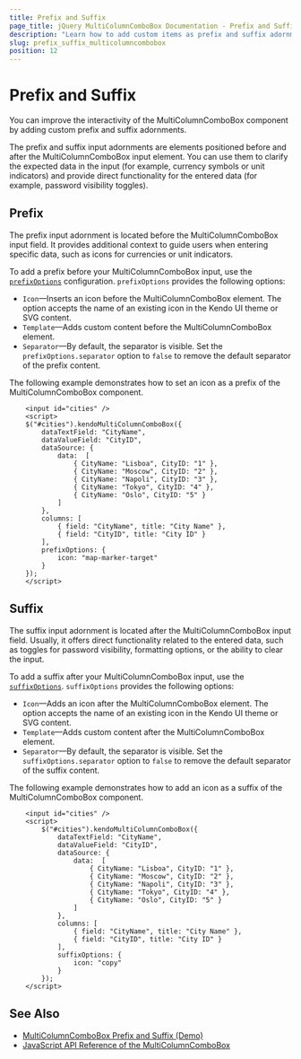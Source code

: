 ```yaml
---
title: Prefix and Suffix
page_title: jQuery MultiColumnComboBox Documentation - Prefix and Suffix
description: "Learn how to add custom items as prefix and suffix adornments to enhance the user interface interactivity when using the Kendo UI for jQuery MultiColumnComboBox."
slug: prefix_suffix_multicolumncombobox
position: 12
---
```


# Prefix and Suffix

You can improve the interactivity of the MultiColumnComboBox component by adding custom prefix and suffix adornments.

The prefix and suffix input adornments are elements positioned before and after the MultiColumnComboBox input element. You can use them to clarify the expected data in the input (for example, currency symbols or unit indicators) and provide direct functionality for the entered data (for example, password visibility toggles).

## Prefix

The prefix input adornment is located before the MultiColumnComboBox input field. It provides additional context to guide users when entering specific data, such as icons for currencies or unit indicators.

To add a prefix before your MultiColumnComboBox input, use the [`prefixOptions`](/api/javascript/ui/multicolumncombobox/configuration/prefixoptions) configuration. `prefixOptions` provides the following options:

* `Icon`&mdash;Inserts an icon before the MultiColumnComboBox element. The option accepts the name of an existing icon in the Kendo UI theme or SVG content.
* `Template`&mdash;Adds custom content before the MultiColumnComboBox element.
* `Separator`&mdash;By default, the separator is visible. Set the `prefixOptions.separator` option to `false` to remove the default separator of the prefix content. 

The following example demonstrates how to set an icon as a prefix of the MultiColumnComboBox component.

```dojo
    <input id="cities" />
    <script>
    $("#cities").kendoMultiColumnComboBox({
        dataTextField: "CityName",
        dataValueField: "CityID",
        dataSource: {
            data:  [
                { CityName: "Lisboa", CityID: "1" },
                { CityName: "Moscow", CityID: "2" },
                { CityName: "Napoli", CityID: "3" },
                { CityName: "Tokyo", CityID: "4" },
                { CityName: "Oslo", CityID: "5" }
            ]
        },
        columns: [
            { field: "CityName", title: "City Name" },
            { field: "CityID", title: "City ID" }
        ],
        prefixOptions: {
            icon: "map-marker-target"
        }
    });
    </script>
```
 

## Suffix

The suffix input adornment is located after the MultiColumnComboBox input field. Usually, it offers direct functionality related to the entered data, such as toggles for password visibility, formatting options, or the ability to clear the input.

To add a suffix after your MultiColumnComboBox input, use the [`suffixOptions`](/api/javascript/ui/multicolumncombobox/configuration/suffixoptions). `suffixOptions` provides the following options:

* `Icon`&mdash;Adds an icon after the MultiColumnComboBox element. The option accepts the name of an existing icon in the Kendo UI theme or SVG content.
* `Template`&mdash;Adds custom content after the MultiColumnComboBox element.
* `Separator`&mdash;By default, the separator is visible. Set the `suffixOptions.separator` option to `false` to remove the default separator of the suffix content. 

The following example demonstrates how to add an icon as a suffix of the MultiColumnComboBox component.

```dojo
    <input id="cities" />
    <script>
        $("#cities").kendoMultiColumnComboBox({
            dataTextField: "CityName",
            dataValueField: "CityID",
            dataSource: {
                data:  [
                    { CityName: "Lisboa", CityID: "1" },
                    { CityName: "Moscow", CityID: "2" },
                    { CityName: "Napoli", CityID: "3" },
                    { CityName: "Tokyo", CityID: "4" },
                    { CityName: "Oslo", CityID: "5" }
                ]
            },
            columns: [
                { field: "CityName", title: "City Name" },
                { field: "CityID", title: "City ID" }
            ],
            suffixOptions: {
                icon: "copy"
            }
        });
    </script>
```

## See Also

* [MultiColumnComboBox Prefix and Suffix (Demo)](https://demos.telerik.com/kendo-ui/multicolumncombobox/prefix-suffix)
* [JavaScript API Reference of the MultiColumnComboBox](/api/javascript/ui/multicolumncombobox)